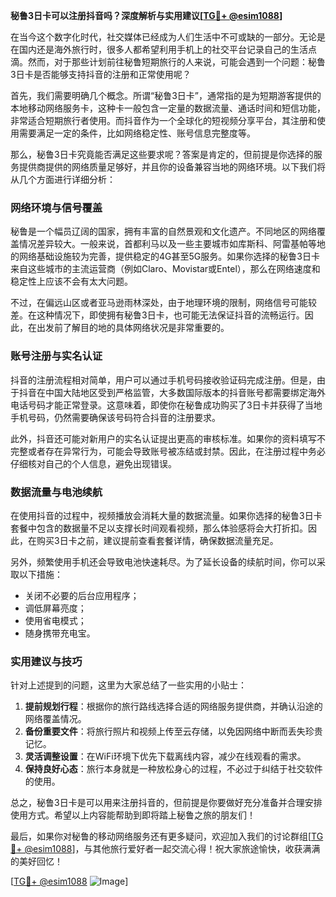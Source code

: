 **秘鲁3日卡可以注册抖音吗？深度解析与实用建议[[TG💪+ @esim1088](https://t.me/s/esim1088)]**

在当今这个数字化时代，社交媒体已经成为人们生活中不可或缺的一部分。无论是在国内还是海外旅行时，很多人都希望利用手机上的社交平台记录自己的生活点滴。然而，对于那些计划前往秘鲁短期旅行的人来说，可能会遇到一个问题：秘鲁3日卡是否能够支持抖音的注册和正常使用呢？

首先，我们需要明确几个概念。所谓“秘鲁3日卡”，通常指的是为短期游客提供的本地移动网络服务卡，这种卡一般包含一定量的数据流量、通话时间和短信功能，非常适合短期旅行者使用。而抖音作为一个全球化的短视频分享平台，其注册和使用需要满足一定的条件，比如网络稳定性、账号信息完整度等。

那么，秘鲁3日卡究竟能否满足这些要求呢？答案是肯定的，但前提是你选择的服务提供商提供的网络质量足够好，并且你的设备兼容当地的网络环境。以下我们将从几个方面进行详细分析：

### 网络环境与信号覆盖

秘鲁是一个幅员辽阔的国家，拥有丰富的自然景观和文化遗产。不同地区的网络覆盖情况差异较大。一般来说，首都利马以及一些主要城市如库斯科、阿雷基帕等地的网络基础设施较为完善，提供稳定的4G甚至5G服务。如果你选择的秘鲁3日卡来自这些城市的主流运营商（例如Claro、Movistar或Entel），那么在网络速度和稳定性上应该不会有太大问题。

不过，在偏远山区或者亚马逊雨林深处，由于地理环境的限制，网络信号可能较差。在这种情况下，即使拥有秘鲁3日卡，也可能无法保证抖音的流畅运行。因此，在出发前了解目的地的具体网络状况是非常重要的。

### 账号注册与实名认证

抖音的注册流程相对简单，用户可以通过手机号码接收验证码完成注册。但是，由于抖音在中国大陆地区受到严格监管，大多数国际版本的抖音账号都需要绑定海外电话号码才能正常登录。这意味着，即使你在秘鲁成功购买了3日卡并获得了当地手机号码，仍然需要确保该号码符合抖音的注册要求。

此外，抖音还可能对新用户的实名认证提出更高的审核标准。如果你的资料填写不完整或者存在异常行为，可能会导致账号被冻结或封禁。因此，在注册过程中务必仔细核对自己的个人信息，避免出现错误。

### 数据流量与电池续航

在使用抖音的过程中，视频播放会消耗大量的数据流量。如果你选择的秘鲁3日卡套餐中包含的数据量不足以支撑长时间观看视频，那么体验感将会大打折扣。因此，在购买3日卡之前，建议提前查看套餐详情，确保数据流量充足。

另外，频繁使用手机还会导致电池快速耗尽。为了延长设备的续航时间，你可以采取以下措施：
- 关闭不必要的后台应用程序；
- 调低屏幕亮度；
- 使用省电模式；
- 随身携带充电宝。

### 实用建议与技巧

针对上述提到的问题，这里为大家总结了一些实用的小贴士：
1. **提前规划行程**：根据你的旅行路线选择合适的网络服务提供商，并确认沿途的网络覆盖情况。
2. **备份重要文件**：将旅行照片和视频上传至云存储，以免因网络中断而丢失珍贵记忆。
3. **灵活调整设置**：在WiFi环境下优先下载离线内容，减少在线观看的需求。
4. **保持良好心态**：旅行本身就是一种放松身心的过程，不必过于纠结于社交软件的使用。

总之，秘鲁3日卡是可以用来注册抖音的，但前提是你要做好充分准备并合理安排使用方式。希望以上内容能帮助到即将踏上秘鲁之旅的朋友们！

最后，如果你对秘鲁的移动网络服务还有更多疑问，欢迎加入我们的讨论群组[[TG💪+ @esim1088](https://t.me/s/esim1088)]，与其他旅行爱好者一起交流心得！祝大家旅途愉快，收获满满的美好回忆！

[[TG💪+ @esim1088](https://t.me/s/esim1088) ![Image](https://i.postimg.cc/4NQfJmqS/Snipaste-2025-05-13-00-14-12.png)]